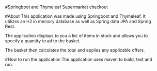 #Springboot and Thymeleaf Supermarket checkout


#About
This application was made using Springboot and Thymeleaf.
It utilizes an H2 in memory database as well as Spring data JPA and Spring Rest.

The application displays to you a list of items in stock and allows you to specify a quantity to ad to the basket.

The basket then calculates the total and applies any applicable offers.

#How to run the application
The application uses maven to build, test and run.